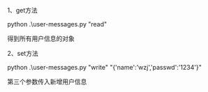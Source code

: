 1、get方法

python .\user-messages.py "read"

得到所有用户信息的对象

2、set方法

python .\user-messages.py "write" "{'name':'wzj','passwd':'1234'}"

第三个参数传入新增用户信息
